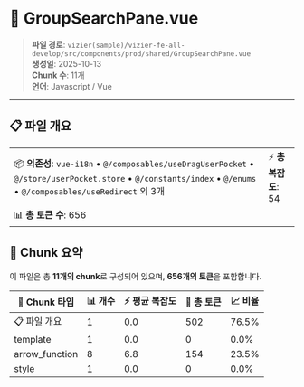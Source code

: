 # 📄 GroupSearchPane.vue

> **파일 경로**: `vizier(sample)/vizier-fe-all-develop/src/components/prod/shared/GroupSearchPane.vue`  
> **생성일**: 2025-10-13  
> **Chunk 수**: 11개  
> **언어**: Javascript / Vue
---





## 📋 파일 개요

| | |
|--|--|
| 📦 **의존성**: `vue-i18n` • `@/composables/useDragUserPocket` • `@/store/userPocket.store` • `@/constants/index` • `@/enums` • `@/composables/useRedirect` 외 3개 | ⚡ **총 복잡도**: 54 |
| 📊 **총 토큰 수**: 656 |  |






## 🧩 Chunk 요약

이 파일은 총 **11개의 chunk**로 구성되어 있으며, **656개의 토큰**을 포함합니다.

| 🧩 Chunk 타입 | 📊 개수 | ⚡ 평균 복잡도 | 📝 총 토큰 | 📈 비율 |
|---------------|--------|-------------|----------|--------|
| 📋 파일 개요 | 1 | 0.0 | 502 | 76.5% |
| template | 1 | 0.0 | 0 | 0.0% |
| arrow_function | 8 | 6.8 | 154 | 23.5% |
| style | 1 | 0.0 | 0 | 0.0% |

